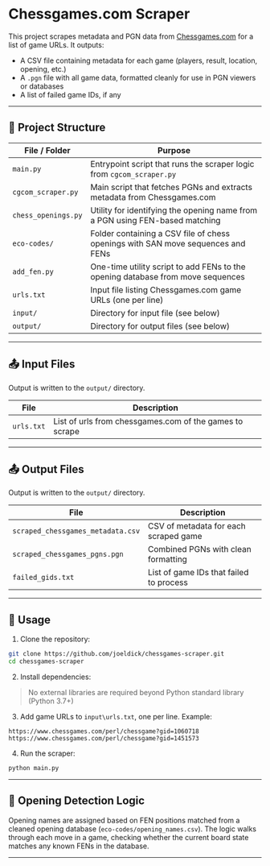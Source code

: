 # Chessgames.com Scraper

This project scrapes metadata and PGN data from [Chessgames.com](https://www.chessgames.com/) for a list of game URLs. It outputs:

- A CSV file containing metadata for each game (players, result, location, opening, etc.)
- A `.pgn` file with all game data, formatted cleanly for use in PGN viewers or databases
- A list of failed game IDs, if any

---

## 📁 Project Structure

| File / Folder       | Purpose                                                                         |
| ------------------- | ------------------------------------------------------------------------------- |
| `main.py`           | Entrypoint script that runs the scraper logic from `cgcom_scraper.py`           |
| `cgcom_scraper.py`  | Main script that fetches PGNs and extracts metadata from Chessgames.com         |
| `chess_openings.py` | Utility for identifying the opening name from a PGN using FEN-based matching    |
| `eco-codes/`        | Folder containing a CSV file of chess openings with SAN move sequences and FENs |
| `add_fen.py`        | One-time utility script to add FENs to the opening database from move sequences |
| `urls.txt`          | Input file listing Chessgames.com game URLs (one per line)                      |
| `input/`            | Directory for input file (see below)                                            |
| `output/`           | Directory for output files (see below)                                          |

---

## 📤 Input Files

Output is written to the `output/` directory.

| File       | Description                                             |
| ---------- | ------------------------------------------------------- |
| `urls.txt` | List of urls from chessgames.com of the games to scrape |

---

## 📤 Output Files

Output is written to the `output/` directory.

| File                              | Description                             |
| --------------------------------- | --------------------------------------- |
| `scraped_chessgames_metadata.csv` | CSV of metadata for each scraped game   |
| `scraped_chessgames_pgns.pgn`     | Combined PGNs with clean formatting     |
| `failed_gids.txt`                 | List of game IDs that failed to process |

---

## 🚀 Usage

1. Clone the repository:

```bash
git clone https://github.com/joeldick/chessgames-scraper.git
cd chessgames-scraper
```

2. Install dependencies:

> No external libraries are required beyond Python standard library (Python 3.7+)

3. Add game URLs to `input\urls.txt`, one per line. Example:

```
https://www.chessgames.com/perl/chessgame?gid=1060718
https://www.chessgames.com/perl/chessgame?gid=1451573
```

4. Run the scraper:

```bash
python main.py
```

---

## 🧠 Opening Detection Logic

Opening names are assigned based on FEN positions matched from a cleaned opening database (`eco-codes/opening_names.csv`). The logic walks through each move in a game, checking whether the current board state matches any known FENs in the database.

---
